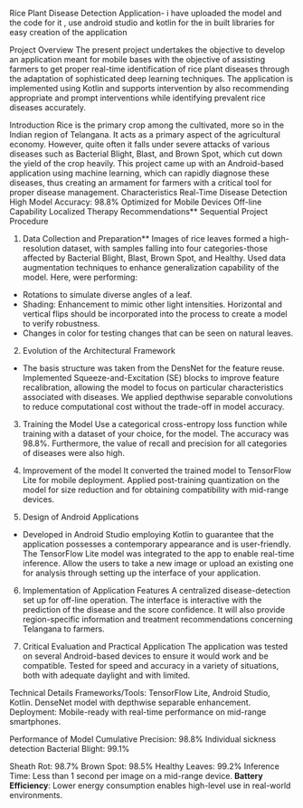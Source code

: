 Rice Plant Disease Detection Application- i have uploaded the model and the code for it , use android studio and kotlin for the in built libraries for easy creation of the application

Project Overview
The present project undertakes the objective to develop an application meant for mobile bases with the objective of assisting farmers to get proper real-time identification of rice plant diseases through the adaptation of sophisticated deep learning techniques. The application is implemented using Kotlin and supports intervention by also recommending appropriate and prompt interventions while identifying prevalent rice diseases accurately.

Introduction
Rice is the primary crop among the cultivated, more so in the Indian region of Telangana. It acts as a primary aspect of the agricultural economy. However, quite often it falls under severe attacks of various diseases such as Bacterial Blight, Blast, and Brown Spot, which cut down the yield of the crop heavily. This project came up with an Android-based application using machine learning, which can rapidly diagnose these diseases, thus creating an armament for farmers with a critical tool for proper disease management.
Characteristics
Real-Time Disease Detection
High Model Accuracy: 98.8%
Optimized for Mobile Devices
Off-line Capability
Localized Therapy Recommendations**
Sequential Project Procedure

1. Data Collection and Preparation**
Images of rice leaves formed a high-resolution dataset, with samples falling into four categories-those affected by Bacterial Blight, Blast, Brown Spot, and Healthy.
Used data augmentation techniques to enhance generalization capability of the model. Here, were performing:
- Rotations to simulate diverse angles of a leaf.
- Shading: Enhancement to mimic other light intensities.
Horizontal and vertical flips should be incorporated into the process to create a model to verify robustness.
- Changes in color for testing changes that can be seen on natural leaves.

2. Evolution of the Architectural Framework
- The basis structure was taken from the DensNet for the feature reuse.
Implemented Squeeze-and-Excitation (SE) blocks to improve feature recalibration, allowing the model to focus on particular characteristics associated with diseases.
We applied depthwise separable convolutions to reduce computational cost without the trade-off in model accuracy.

3. Training the Model
Use a categorical cross-entropy loss function while training with a dataset of your choice, for the model.
The accuracy was 98.8%. Furthermore, the value of recall and precision for all categories of diseases were also high.

4. Improvement of the model
It converted the trained model to TensorFlow Lite for mobile deployment.
Applied post-training quantization on the model for size reduction and for obtaining compatibility with mid-range devices.

5. Design of Android Applications
- Developed in Android Studio employing Kotlin to guarantee that the application possesses a contemporary appearance and is user-friendly.
The TensorFlow Lite model was integrated to the app to enable real-time inference.
Allow the users to take a new image or upload an existing one for analysis through setting up the interface of your application.

6. Implementation of Application Features
A centralized disease-detection set up for off-line operation.
The interface is interactive with the prediction of the disease and the score confidence.
It will also provide region-specific information and treatment recommendations concerning Telangana to farmers.

7. Critical Evaluation and Practical Application
The application was tested on several Android-based devices to ensure it would work and be compatible.
Tested for speed and accuracy in a variety of situations, both with adequate daylight and with limited.

Technical Details
Frameworks/Tools: TensorFlow Lite, Android Studio, Kotlin.
DenseNet model with depthwise separable enhancement.
Deployment: Mobile-ready with real-time performance on mid-range smartphones.

Performance of Model
Cumulative Precision: 98.8%
Individual sickness detection
Bacterial Blight: 99.1%

Sheath Rot: 98.7% Brown Spot: 98.5% Healthy Leaves: 99.2% Inference Time: Less than 1 second per image on a mid-range device. **Battery Efficiency**: Lower energy consumption enables high-level use in real-world environments.

